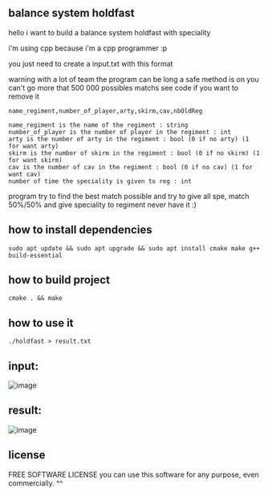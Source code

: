 ## balance system holdfast

hello i want to build a balance system holdfast with speciality

i'm using cpp because i'm a cpp programmer :p

you just need to create a input.txt with this format

warning with a lot of team the program can be long a safe method is on you can't go more that 500 000 possibles matchs see code if you want to remove it

```
name_regiment,number_of_player,arty,skirm,cav,nbOldReg
```

```
name_regiment is the name of the regiment : string
number_of_player is the number of player in the regiment : int
arty is the number of arty in the regiment : bool (0 if no arty) (1 for want arty)
skirm is the number of skirm in the regiment : bool (0 if no skirm) (1 for want skirm)
cav is the number of cav in the regiment : bool (0 if no cav) (1 for want cav)
number of time the speciality is given to reg : int
```

program try to find the best match possible and try to give all spe, match 50%/50% and give speciality to regiment never have it :)

## how to install dependencies
`sudo apt update && sudo apt upgrade && sudo apt install cmake make g++ build-essential`

## how to build project
`cmake . && make`

## how to use it
```
./holdfast > result.txt
```

## input:
![image](https://user-images.githubusercontent.com/91668112/230715860-6265c2d0-b6c8-4f1e-bb7b-a79885abb158.png)


## result:
![image](https://user-images.githubusercontent.com/91668112/230715848-8ce84817-5b44-4d0c-a8e8-7a1c6bab483d.png)


## license
FREE SOFTWARE LICENSE
you can use this software for any purpose, even commercially. ^^
